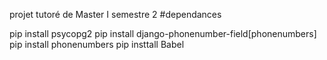 projet tutoré de Master I semestre 2
#dependances

pip install psycopg2
pip install django-phonenumber-field[phonenumbers]
pip install phonenumbers
pip insttall Babel
